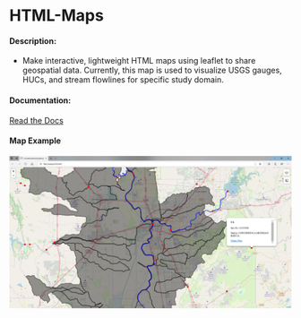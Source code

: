 # HTML-Maps
#### Description:
+ Make interactive, lightweight HTML maps using leaflet to share geospatial data. Currently, this map is used to visualize USGS gauges, HUCs, and stream flowlines for specific study domain.

#### Documentation:     
[Read the Docs]('index.md')
<br>  
#### Map Example

![Example_screenshot](/docs/images/example_screenshot.PNG)